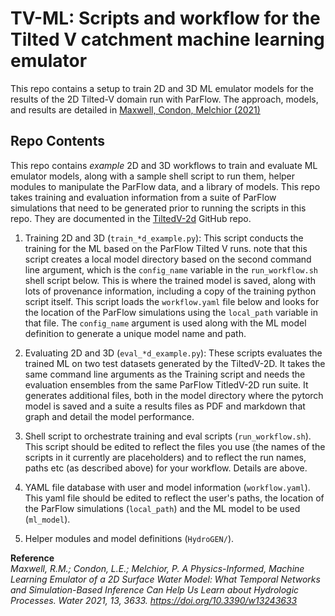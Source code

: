 # TV-ML: Scripts and workflow for the Tilted V catchment machine learning emulator

This repo contains a setup to train 2D and 3D ML emulator models for the results of the 2D Tilted-V domain run with ParFlow.  The approach, models, and results are detailed in [Maxwell, Condon, Melchior (2021)](https://www.mdpi.com/2073-4441/13/24/3633) 

## Repo Contents
This repo contains *example* 2D and 3D workflows to train and evaluate ML emulator models, along with a sample shell script to run them, helper modules to manipulate the ParFlow data, and a library of models.  This repo takes training and evaluation information from a suite of ParFlow simulations that need to be generated prior to running the scripts in this repo.  They are documented in the [TiltedV-2d](https://github.com/HydroGEN-pubs/TiltedV-2D) GitHub repo. 

1. Training 2D and 3D (`train_*d_example.py`): This script conducts the training for the ML based on the ParFlow Tilted V runs.  note that this script creates a local model directory based on the second command line argument, which is the `config_name` variable in the `run_workflow.sh` shell script below.  This is where the trained model is saved, along with lots of provenance information, including a copy of the training python script itself.  This script loads the `workflow.yaml` file below and looks for the location of the ParFlow simulations using the `local_path` variable in that file.  The `config_name` argument is used along with the ML model definition to generate a unique model name and path.

2. Evaluating 2D and 3D (`eval_*d_example.py`): These scripts evaluates the trained ML on two test datasets generated by the TiltedV-2D. It takes the same command line arguments as the Training script and needs the evaluation ensembles from the same ParFlow TitledV-2D run suite.  It generates additional files, both in the model directory where the pytorch model is saved and a suite a results files as PDF and markdown that graph and detail the model performance. 

3. Shell script to orchestrate training and eval scripts (`run_workflow.sh`).  This script should be edited to reflect the files you use (the names of the scripts in it currently are placeholders) and to reflect the run names, paths etc (as described above) for your workflow.  Details are above.

4. YAML file database with user and model information (`workflow.yaml`).  This yaml file should be edited to reflect the user's paths, the location of the ParFlow simulations (`local_path`) and the ML model to be used (`ml_model`).

5. Helper modules and model definitions (`HydroGEN/`).

**Reference**
<Br>
*Maxwell, R.M.; Condon, L.E.; Melchior, P. A Physics-Informed, Machine Learning Emulator of a 2D Surface Water Model: What Temporal Networks and Simulation-Based Inference Can Help Us Learn about Hydrologic Processes. Water 2021, 13, 3633. https://doi.org/10.3390/w13243633*